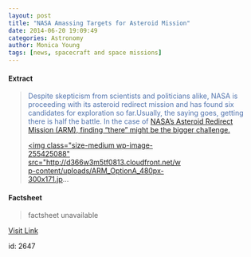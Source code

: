 ```yaml
---
layout: post
title: "NASA Amassing Targets for Asteroid Mission"
date: 2014-06-20 19:09:49
categories: Astronomy
author: Monica Young
tags: [news, spacecraft and space missions]
---
```



#### Extract
><span style="color: #5274ae;">Despite skepticism from scientists and politicians alike, NASA is proceeding with its asteroid redirect mission and has found six candidates for exploration so far.Usually, the saying goes, getting there is half the battle. In the case of <a href="http://www.skyandtelescope.com/astronomy-news/nasa-to-snag-a-near-earth-asteroid/">NASA’s Asteroid Redirect Mission (ARM), finding “there” might be the bigger challenge.<div id="attachment_255425088" style="width: 310px" class="wp-caption alignright"><a href="http://d366w3m5tf0813.cloudfront.net/wp-content/uploads/ARM_OptionA_480px.jpg"><img class="size-medium wp-image-255425088" src="http://d366w3m5tf0813.cloudfront.net/wp-content/uploads/ARM_OptionA_480px-300x171.jp...

#### Factsheet
>factsheet unavailable

[Visit Link](http://www.skyandtelescope.com/astronomy-news/nasa-amassing-targets-asteroid-mission/)

id:    2647


